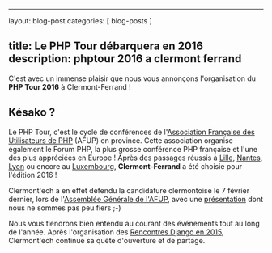 ---
layout: blog-post
categories: [ blog-posts ]

title: Le PHP Tour débarquera en 2016
description: phptour 2016 a clermont ferrand
------

C'est avec un immense plaisir que nous vous annonçons l'organisation du **PHP
Tour 2016** à Clermont-Ferrand !

## Késako ?

Le PHP Tour, c'est le cycle de conférences de l'[Association Française des
Utilisateurs de PHP](http://www.afup.org/pages/site/) (AFUP) en province. Cette
association organise également le Forum PHP, la plus grosse conférence PHP
française et l'une des plus appréciées en Europe ! Après des passages réussis à
[Lille](http://afup.org/pages/phptourlille2011/),
[Nantes](http://afup.org/pages/phptournantes2012/),
[Lyon](http://www.afup.org/pages/phptourlyon2014/) ou encore au
[Luxembourg](http://www.afup.org/pages/phptourluxembourg2015/index.php),
**Clermont-Ferrand** a été choisie pour l'édition 2016 !

Clermont'ech a en effet défendu la candidature clermontoise le 7 février
dernier, lors de l'[Assemblée Générale de
l'AFUP](http://afup.org/pages/site/?route=vie-associative-afup/865/le-bilan-tres-positif-de-l-ag-2015),
avec une [présentation](http://clermontech.org/ag-afup-2015/) dont nous ne
sommes pas peu fiers ;-)

Nous vous tiendrons bien entendu au courant des événements tout au long de
l'année. Après l'organisation des [Rencontres Django en
2015](http://rencontres.django-fr.org/2015/), Clermont'ech continue sa quête
d'ouverture et de partage.
